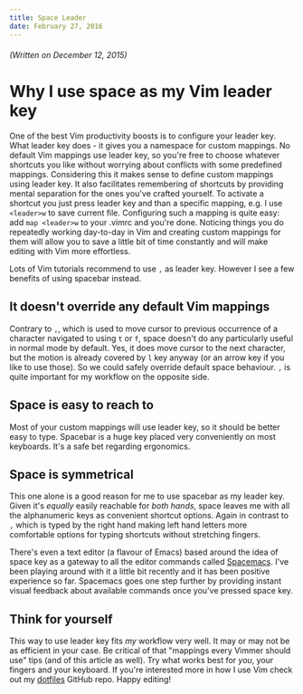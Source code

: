 ```yaml
---
title: Space Leader
date: February 27, 2016
---
```


###### (Written on December 12, 2015)

# Why I use space as my Vim leader key

One of the best Vim productivity boosts is to configure your leader key. What leader key does - it gives you a namespace for custom mappings. No default Vim mappings use leader key, so you're free to choose whatever shortcuts you like without worrying about conflicts with some predefined mappings. Considering this it makes sense to define custom mappings using leader key. It also facilitates remembering of shortcuts by providing mental separation for the ones you've crafted yourself. To activate a shortcut you just press leader key and than a specific mapping, e.g. I use `<leader>w` to save current file. Configuring such a mapping is quite easy: add `map <leader>w` to your .vimrc and you're done. Noticing things you do repeatedly working day-to-day in Vim and creating custom mappings for them will allow you to save a little bit of time constantly and will make editing with Vim more effortless.

Lots of Vim tutorials recommend to use `,` as leader key. However I see a few benefits of using spacebar instead.

## It doesn't override any default Vim mappings

Contrary to `,`, which is used to move cursor to previous occurrence of a character navigated to using `t` or `f`, space doesn't do any particularly useful in normal mode by default. Yes, it does move cursor to the next character, but the motion is already covered by `l` key anyway (or an arrow key if you like to use those). So we could safely override default space behaviour. `,` is quite important for my workflow on the opposite side.

## Space is easy to reach to

Most of your custom mappings will use leader key, so it should be better easy to type. Spacebar is a huge key placed very conveniently on most keyboards. It's a safe bet regarding ergonomics.

## Space is symmetrical

This one alone is a good reason for me to use spacebar as my leader key. Given it's *equally* easily reachable for *both hands*, space leaves me with all the alphanumeric keys as convenient shortcut options. Again in contrast to `,` which is typed by the right hand making left hand letters more comfortable options for typing shortcuts without stretching fingers.

There's even a text editor (a flavour of Emacs) based around the idea of space key as a gateway to all the editor commands called [Spacemacs](http://spacemacs.org). I've been playing around with it a little bit recently and it has been positive experience so far. Spacemacs goes one step further by providing instant visual feedback about available commands once you've pressed space key.

## Think for yourself

This way to use leader key fits _my_ workflow very well. It may or may not be as efficient in your case. Be critical of that "mappings every Vimmer should use" tips (and of this article as well). Try what works best for *you*, your fingers and your keyboard. If you're interested more in how I use Vim check out my [dotfiles](https://github.com/raindev/dotfiles) GitHub repo. Happy editing!
